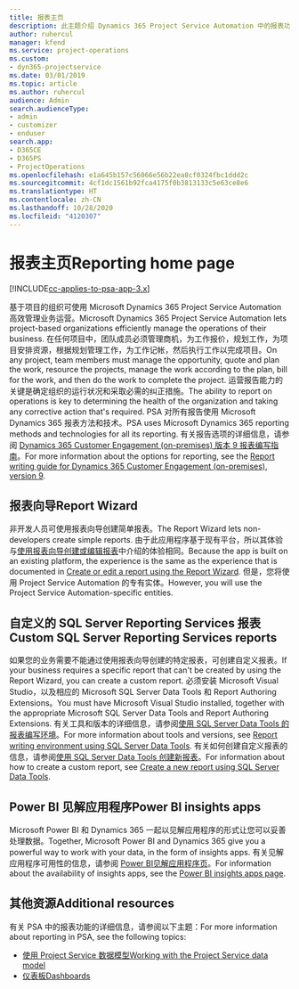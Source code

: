 ```yaml
---
title: 报表主页
description: 此主题介绍 Dynamics 365 Project Service Automation 中的报表功能。
author: ruhercul
manager: kfend
ms.service: project-operations
ms.custom:
- dyn365-projectservice
ms.date: 03/01/2019
ms.topic: article
ms.author: ruhercul
audience: Admin
search.audienceType:
- admin
- customizer
- enduser
search.app:
- D365CE
- D365PS
- ProjectOperations
ms.openlocfilehash: e1a645b157c56066e56b22ea8cf0324fbc1ddd2c
ms.sourcegitcommit: 4cf1dc1561b92fca4175f0b3813133c5e63ce8e6
ms.translationtype: HT
ms.contentlocale: zh-CN
ms.lasthandoff: 10/28/2020
ms.locfileid: "4120307"
---
```

# <a name="reporting-home-page"></a><span data-ttu-id="381b0-103">报表主页</span><span class="sxs-lookup"><span data-stu-id="381b0-103">Reporting home page</span></span>

[!INCLUDE[cc-applies-to-psa-app-3.x](../includes/cc-applies-to-psa-app-3x.md)]

<span data-ttu-id="381b0-104">基于项目的组织可使用 Microsoft Dynamics 365 Project Service Automation 高效管理业务运营。</span><span class="sxs-lookup"><span data-stu-id="381b0-104">Microsoft Dynamics 365 Project Service Automation lets project-based organizations efficiently manage the operations of their business.</span></span> <span data-ttu-id="381b0-105">在任何项目中，团队成员必须管理商机，为工作报价，规划工作，为项目安排资源，根据规划管理工作，为工作记帐，然后执行工作以完成项目。</span><span class="sxs-lookup"><span data-stu-id="381b0-105">On any project, team members must manage the opportunity, quote and plan the work, resource the projects, manage the work according to the plan, bill for the work, and then do the work to complete the project.</span></span> <span data-ttu-id="381b0-106">运营报告能力的关键是确定组织的运行状况和采取必需的纠正措施。</span><span class="sxs-lookup"><span data-stu-id="381b0-106">The ability to report on operations is key to determining the health of the organization and taking any corrective action that's required.</span></span> <span data-ttu-id="381b0-107">PSA 对所有报告使用 Microsoft Dynamics 365 报表方法和技术。</span><span class="sxs-lookup"><span data-stu-id="381b0-107">PSA uses Microsoft Dynamics 365 reporting methods and technologies for all its reporting.</span></span> <span data-ttu-id="381b0-108">有关报告选项的详细信息，请参阅 [Dynamics 365 Customer Engagement (on-premises) 版本 9 报表编写指南](https://docs.microsoft.com/dynamics365/customerengagement/on-premises/analytics/reporting-analytics-with-dynamics-365)。</span><span class="sxs-lookup"><span data-stu-id="381b0-108">For more information about the options for reporting, see the [Report writing guide for Dynamics 365 Customer Engagement (on-premises), version 9](https://docs.microsoft.com/dynamics365/customerengagement/on-premises/analytics/reporting-analytics-with-dynamics-365).</span></span>

## <a name="report-wizard"></a><span data-ttu-id="381b0-109">报表向导</span><span class="sxs-lookup"><span data-stu-id="381b0-109">Report Wizard</span></span>

<span data-ttu-id="381b0-110">非开发人员可使用报表向导创建简单报表。</span><span class="sxs-lookup"><span data-stu-id="381b0-110">The Report Wizard lets non-developers create simple reports.</span></span> <span data-ttu-id="381b0-111">由于此应用程序基于现有平台，所以其体验与[使用报表向导创建或编辑报表](https://docs.microsoft.com/dynamics365/customerengagement/on-premises/basics/create-edit-copy-report-wizard)中介绍的体验相同。</span><span class="sxs-lookup"><span data-stu-id="381b0-111">Because the app is built on an existing platform, the experience is the same as the experience that is documented in [Create or edit a report using the Report Wizard](https://docs.microsoft.com/dynamics365/customerengagement/on-premises/basics/create-edit-copy-report-wizard).</span></span> <span data-ttu-id="381b0-112">但是，您将使用 Project Service Automation 的专有实体。</span><span class="sxs-lookup"><span data-stu-id="381b0-112">However, you will use the Project Service Automation-specific entities.</span></span>

## <a name="custom-sql-server-reporting-services-reports"></a><span data-ttu-id="381b0-113">自定义的 SQL Server Reporting Services 报表</span><span class="sxs-lookup"><span data-stu-id="381b0-113">Custom SQL Server Reporting Services reports</span></span>

<span data-ttu-id="381b0-114">如果您的业务需要不能通过使用报表向导创建的特定报表，可创建自定义报表。</span><span class="sxs-lookup"><span data-stu-id="381b0-114">If your business requires a specific report that can't be created by using the Report Wizard, you can create a custom report.</span></span> <span data-ttu-id="381b0-115">必须安装 Microsoft Visual Studio，以及相应的 Microsoft SQL Server Data Tools 和 Report Authoring Extensions。</span><span class="sxs-lookup"><span data-stu-id="381b0-115">You must have Microsoft Visual Studio installed, together with the appropriate Microsoft SQL Server Data Tools and Report Authoring Extensions.</span></span> <span data-ttu-id="381b0-116">有关工具和版本的详细信息，请参阅[使用 SQL Server Data Tools 的报表编写环境](https://docs.microsoft.com/dynamics365/customerengagement/on-premises/analytics/report-writing-environment-using-sql-server-data-tools)。</span><span class="sxs-lookup"><span data-stu-id="381b0-116">For more information about tools and versions, see [Report writing environment using SQL Server Data Tools](https://docs.microsoft.com/dynamics365/customerengagement/on-premises/analytics/report-writing-environment-using-sql-server-data-tools).</span></span> <span data-ttu-id="381b0-117">有关如何创建自定义报表的信息，请参阅[使用 SQL Server Data Tools 创建新报表](https://docs.microsoft.com/dynamics365/customerengagement/on-premises/analytics/create-a-new-report-using-sql-server-data-tools)。</span><span class="sxs-lookup"><span data-stu-id="381b0-117">For information about how to create a custom report, see [Create a new report using SQL Server Data Tools](https://docs.microsoft.com/dynamics365/customerengagement/on-premises/analytics/create-a-new-report-using-sql-server-data-tools).</span></span>

## <a name="power-bi-insights-apps"></a><span data-ttu-id="381b0-118">Power BI 见解应用程序</span><span class="sxs-lookup"><span data-stu-id="381b0-118">Power BI insights apps</span></span>

<span data-ttu-id="381b0-119">Microsoft Power BI 和 Dynamics 365 一起以见解应用程序的形式让您可以妥善处理数据。</span><span class="sxs-lookup"><span data-stu-id="381b0-119">Together, Microsoft Power BI and Dynamics 365 give you a powerful way to work with your data, in the form of insights apps.</span></span> <span data-ttu-id="381b0-120">有关见解应用程序可用性的信息，请参阅 [Power BI见解应用程序页](https://powerbi.microsoft.com/power-bi-insights-apps/)。</span><span class="sxs-lookup"><span data-stu-id="381b0-120">For information about the availability of insights apps, see the [Power BI insights apps page](https://powerbi.microsoft.com/power-bi-insights-apps/).</span></span>


## <a name="additional-resources"></a><span data-ttu-id="381b0-121">其他资源</span><span class="sxs-lookup"><span data-stu-id="381b0-121">Additional resources</span></span>
<span data-ttu-id="381b0-122">有关 PSA 中的报表功能的详细信息，请参阅以下主题：</span><span class="sxs-lookup"><span data-stu-id="381b0-122">For more information about reporting in PSA, see the following topics:</span></span>

- [<span data-ttu-id="381b0-123">使用 Project Service 数据模型</span><span class="sxs-lookup"><span data-stu-id="381b0-123">Working with the Project Service data model</span></span>](reports-working-project-service-data-model.md)
- [<span data-ttu-id="381b0-124">仪表板</span><span class="sxs-lookup"><span data-stu-id="381b0-124">Dashboards</span></span>](reports-dashboards.md)

